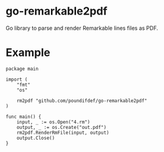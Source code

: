 # go-remarkable2pdf
Go library to parse and render Remarkable lines files as PDF.

# Example

```
package main

import (
	"fmt"
	"os"

	rm2pdf "github.com/poundifdef/go-remarkable2pdf"
)

func main() {
	input, _ := os.Open("4.rm")
	output, _ := os.Create("out.pdf")
	rm2pdf.RenderRmFile(input, output)
	output.Close()
}

```